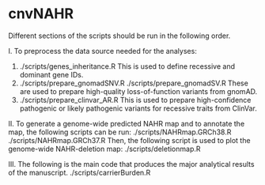 # cnvNAHR

Different sections of the scripts should be run in the following order. 

I. To preprocess the data source needed for the analyses:
  1. ./scripts/genes_inheritance.R
        This is used to define recessive and dominant gene IDs. 
  2. ./scripts/prepare_gnomadSNV.R
     ./scripts/prepare_gnomadSV.R
        These are used to prepare high-quality loss-of-function variants from gnomAD. 
  3. ./scripts/prepare_clinvar_AR.R
        This is used to prepare high-confidence pathogenic or likely pathogenic variants for recessive traits from ClinVar. 
      
II. To generate a genome-wide predicted NAHR map and to annotate the map, the following scripts can be run:
      ./scripts/NAHRmap.GRCh38.R
      ./scripts/NAHRmap.GRCh37.R
    Then, the following script is used to plot the genome-wide NAHR-deletion map:
      ./scripts/deletionmap.R
  
III. The following is the main code that produces the major analytical results of the manuscript. 
      ./scripts/carrierBurden.R